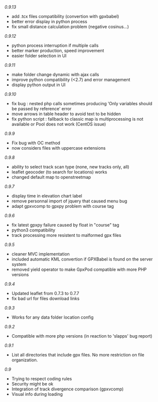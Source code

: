 *0.9.13*
* add .tcx files compatibility (convertion with gpxbabel)
* better error display in python process
* fix small distance calculation problem (negative cosinus...)

*0.9.12*
* python process interruption if multiple calls
* better marker production, speed improvement
* easier folder selection in UI

*0.9.11*
* make folder change dynamic with ajax calls
* improve python compatibility (<2.7) and error management
* display python output in UI

*0.9.10*
* fix bug : nested php calls sometimes producing 'Only variables should be passed by reference' error
* move arrows in table header to avoid text to be hidden
* fix python script : fallback to classic map is multiprocessing is not available or Pool does not work (CentOS issue)

*0.9.9*
* Fix bug with OC method
* now considers files with uppercase extensions

*0.9.8*
* ability to select track scan type (none, new tracks only, all)
* leaflet geocoder (to search for locations) works
* changed default map to openstreetmap

*0.9.7*
* display time in elevation chart label
* remove personnal import of jquery that caused menu bug
* adapt gpxvcomp to gpxpy problem with course tag

*0.9.6*
* fix latest gpxpy failure caused by float in "course" tag
* python3 compatibility
* track processing more resistent to malformed gpx files

*0.9.5*
* cleaner MVC implementation
* included automatic KML convertion if GPXBabel is found on the server system
* removed yield operator to make GpxPod compatible with more PHP versions

*0.9.4*
* Updated leaflet from 0.7.3 to 0.7.7
* fix bad url for files download links

*0.9.3*
* Works for any data folder location config

*0.9.2*
* Compatible with more php versions (in reaction to 'slapps' bug report)

*0.9.1*
* List all directories that include gpx files. No more restriction on file organization.

*0.9*
* Trying to respect coding rules
* Security might be ok
* Integration of track divergence comparison (gpxvcomp)
* Visual info during loading
